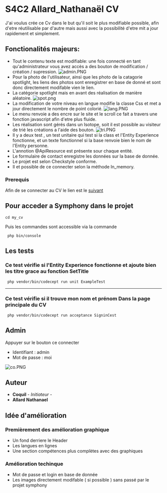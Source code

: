 # S4C2 Allard_Nathanaël CV

J'ai voulus crée ce Cv dans le but qu'il soit le plus modifiable possible, afin d'etre réutilisable par d'autre mais aussi avec la possibilité d'etre mit a jour rapidement et simplement.


## Fonctionalités majeurs:

* Tout le contenu texte est modifiable: une fois connecté en tant qu'administrateur vous avez accès a des bouton de modification / création / supression. ![admin.PNG](BeatlesBOB.github.com/repository/readimg/admin.PNG "Modification")
* Pour la photo de l'utilisateur, ainsi que les photo de la catagorie spotlight, les liens des photos sont enregistrer en base de donné et sont donc directement modifable vien le lien.
* La catégorie spotlight mais en avant des réalisation de manière aléatoire. ![spot.png](BeatlesBOB.github.com/repository/spot.PNG "Mise en avant")
* La modification de votre niveau en langue modifie la classe Css et met a jour directement le nombre de point colorié. ![lang.PNG](BeatlesBOB.github.com/repository/readimg/lang.PNG "Langues")
* Le menu renvoie a des encre sur le site et le scroll ce fait a travers une fonction javascript afin d'etre plus fluide.
* Les réalisation sont gérés dans un Isotope, soit il est possible au visiteur de trié les créations a l'aide des bouton. ![tri.PNG](BeatlesBOB.github.com/repository/tri.PNG "Tri")
* Il y a deux test , un test unitaire qui test si la class et l'Entity Experience fonctionne, et un texte fonctionnel si la base renvoie bien le nom de l'Entity personne.
* L'annotion @ApiResource est présente sour chaque entité.
* Le formulaire de contact enregistre les données sur la base de donnée.
* Le projet est selon Checkstyle conforme.
* Il et possible de ce connecter selon la méthode In_memory.

### Prerequis

Afin de se connecter au CV le lien est le [suivant](https://symphony-allardnathanael.c9users.io/my_cv/public/index.php/)

## Pour acceder a Symphony dans le projet 

```
cd my_cv
```
Puis les commandes sont accessible via la commande 

```
 php bin/console
```
## Les tests

### Ce test vérifie si l'Entity Experience fonctionne et ajoute bien les titre grace au fonction SetTitle

```
 php vendor/bin/codecept run unit ExampleTest
```
-------------------------------------------------------------------------------------------

### Ce test vérifie si il trouve mon nom et prénom Dans la page principale du CV

```
 php vendor/bin/codecept run acceptance SigninCest
```
## Admin

Appuyer sur le bouton ce connecter
* Identifiant :  admin
* Mot de passe : moi

![co.PNG](BeatlesBOB.github.com/repository/readimg/co.PNG "Connection")

## Auteur

* **Coquil** - *Initiateur* -
* **Allard Nathanael**

## Idée d'amélioration

### Premièrement des amélioration graphique
* Un fond derriere le Header
* Les langues en lignes
* Une section compétences plus complètes avec des graphiques

### Amélioration techinque

* Mot de passe et login en base de donnée
* Les images directement modifable ( si possible ) sans passé par le projet symphony
